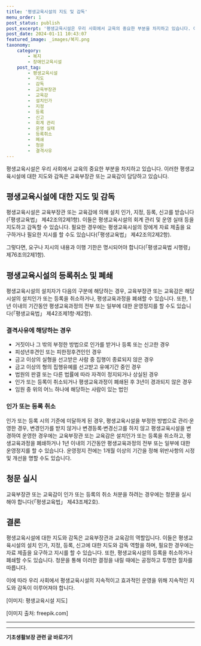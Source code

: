 ```yaml
---
title: '평생교육시설의 지도 및 감독'
menu_order: 1
post_status: publish
post_excerpt: '평생교육시설은 우리 사회에서 교육의 중요한 부분을 차지하고 있습니다. 이러한 평생교육시설에 대한 지도와 감독은 교육부장관 또는 교육감이 담당하고 있습니다.'
post_date: 2024-01-11 10:43:07
featured_image: _images/복지.png
taxonomy:
    category:
        - 복지
        - 장애인교육시설
    post_tag:
        - 평생교육시설
        -  지도
        -  감독
        -  교육부장관
        -  교육감
        -  설치인가
        -  지정
        -  등록
        -  신고
        -  회계 관리
        -  운영 실태
        -  등록취소
        -  폐쇄
        -  청문
        -  결격사유
---
```



평생교육시설은 우리 사회에서 교육의 중요한 부분을 차지하고 있습니다. 이러한 평생교육시설에 대한 지도와 감독은 교육부장관 또는 교육감이 담당하고 있습니다. 

## 평생교육시설에 대한 지도 및 감독

평생교육시설은 교육부장관 또는 교육감에 의해 설치 인가, 지정, 등록, 신고를 받습니다(「평생교육법」 제42조의2제1항). 이들은 평생교육시설의 회계 관리 및 운영 실태 등을 지도하고 감독할 수 있습니다. 필요한 경우에는 평생교육시설의 장에게 자료 제출을 요구하거나 필요한 지시를 할 수도 있습니다(「평생교육법」 제42조의2제2항).

그렇다면, 요구나 지시의 내용과 이행 기한은 명시되어야 합니다(「평생교육법 시행령」 제76조의2제1항).

## 평생교육시설의 등록취소 및 폐쇄

평생교육시설의 설치자가 다음의 구분에 해당하는 경우, 교육부장관 또는 교육감은 해당 시설의 설치인가 또는 등록을 취소하거나, 평생교육과정을 폐쇄할 수 있습니다. 또한, 1년 이내의 기간동안 평생교육과정의 전부 또는 일부에 대한 운영정지를 할 수도 있습니다(「평생교육법」 제42조제1항·제2항).

### 결격사유에 해당하는 경우

- 거짓이나 그 밖의 부정한 방법으로 인가를 받거나 등록 또는 신고한 경우
- 피성년후견인 또는 피한정후견인인 경우
- 금고 이상의 실형을 선고받은 사람 중 집행이 종료되지 않은 경우
- 금고 이상의 형의 집행유예를 선고받고 유예기간 중인 경우
- 법원의 판결 또는 다른 법률에 따라 자격이 정지되거나 상실된 경우
- 인가 또는 등록이 취소되거나 평생교육과정이 폐쇄된 후 3년이 경과되지 않은 경우
- 임원 중 위의 어느 하나에 해당하는 사람이 있는 법인

### 인가 또는 등록 취소

인가 또는 등록 시의 기준에 미달하게 된 경우, 평생교육시설을 부정한 방법으로 관리·운영한 경우, 변경인가를 받지 않거나 변경등록·변경신고를 하지 않고 평생교육시설을 변경하여 운영한 경우에는 교육부장관 또는 교육감은 설치인가 또는 등록을 취소하고, 평생교육과정을 폐쇄하거나 1년 이내의 기간동안 평생교육과정의 전부 또는 일부에 대한 운영정지를 할 수 있습니다. 운영정지 전에는 1개월 이상의 기간을 정해 위반사항의 시정 및 개선을 명할 수도 있습니다.

## 청문 실시

교육부장관 또는 교육감이 인가 또는 등록의 취소 처분을 하려는 경우에는 청문을 실시해야 합니다(「평생교육법」 제43조제2호).

## 결론

평생교육시설에 대한 지도와 감독은 교육부장관과 교육감의 역할입니다. 이들은 평생교육시설의 설치 인가, 지정, 등록, 신고에 대한 지도와 감독 역할을 하며, 필요한 경우에는 자료 제출을 요구하고 지시를 할 수 있습니다. 또한, 평생교육시설의 등록을 취소하거나 폐쇄할 수도 있습니다. 청문을 통해 이러한 결정을 내릴 때에는 공정하고 투명한 절차를 따릅니다.

이에 따라 우리 사회에서 평생교육시설의 지속적이고 효과적인 운영을 위해 지속적인 지도와 감독이 이루어져야 합니다.

[이미지: 평생교육시설 지도]

[이미지 출처: freepik.com]

***
<!-- wp:separator -->
<hr class="wp-block-separator has-alpha-channel-opacity"/>
<!-- /wp:separator -->

<!-- wp:group {"backgroundColor":"base","layout":{"type":"constrained"}} -->
<div class="wp-block-group has-base-background-color has-background"><!-- wp:paragraph {"align":"center","fontSize":"medium"} -->
<p class="has-text-align-center has-large-font-size"><strong>기초생활보장 관련 글 바로가기</strong></p>
<!-- /wp:paragraph -->


<!-- wp:latest-posts
{"categories":[{"id":15506,"count":19,"description":"","link":"https://uknowlaw.com/category/%ea%b8%b0%ec%b4%88%ec%83%9d%ed%99%9c%eb%b3%b4%ec%9e%a5/","name":"기초생활보장","slug":"기초생활보장","taxonomy":"category","parent":0,"meta":[],"_links":{"self":[{"href":"https://uknowlaw.com/wp-json/wp/v2/categories/15506"}],"collection":[{"href":"https://uknowlaw.com/wp-json/wp/v2/categories"}],"about":[{"href":"https://uknowlaw.com/wp-json/wp/v2/taxonomies/category"}],"wp:post_type":[{"href":"https://uknowlaw.com/wp-json/wp/v2/posts?categories=15506"}],"curies":[{"name":"wp","href":"https://api.w.org/{rel}","templated":true}]}}],"postsToShow":100,"excerptLength":28,"postLayout":"grid","columns":2,"featuredImageAlign":"left","featuredImageSizeSlug":"large","fontSize":"small"} /--></div>
<!-- /wp:group -->